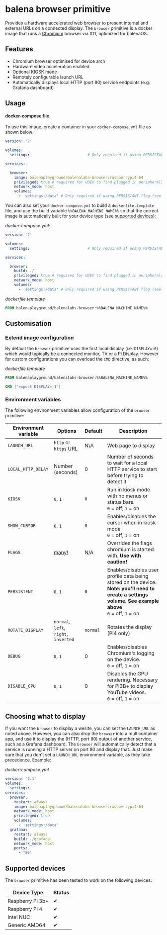 # balena browser primitive

Provides a hardware accelerated web browser to present internal and external URLs on a connected display.
The `browser` primitive is a docker image that runs a [Chromium](https://www.chromium.org/Home) browser via X11, optimized for balenaOS.

## Features

- Chromium browser optimised for device arch
- Hardware video acceleration enabled
- Optional KIOSK mode
- Remotely configurable launch URL
- Automatically displays local HTTP (port 80) service endpoints (e.g. Grafana dashboard)

## Usage

#### docker-compose file
To use this image, create a container in your `docker-compose.yml` file as shown below:

```yaml
version: '2'

volumes:
  settings:                          # Only required if using PERSISTANT flag (see below)

services:

  browser:
    image: balenaplayground/balenalabs-browser:raspberrypi4-64
    privileged: true # required for UDEV to find plugged in peripherals such as a USB mouse
    network_mode: host
    volumes:
      - 'settings:/data' # Only required if using PERSISTANT flag (see below)
```

You can also set your `docker-compose.yml` to build a `dockerfile.template` file, and use the build variable `%%BALENA_MACHINE_NAME%%` so that the correct image is automatically built for your device type (see [supported devices](#Supported-devices)):

*docker-compose.yml:*
```yaml
version: '2'

volumes:
  settings:                          # Only required if using PERSISTANT flag (see below)

services:

  browser:
    build: ./
    privileged: true # required for UDEV to find plugged in peripherals such as a USB mouse
    network_mode: host
    volumes:
      - 'settings:/data' # Only required if using PERSISTANT flag (see below)
```
*dockerfile.template*

```dockerfile
FROM balenaplayground/balenalabs-browser:%%BALENA_MACHINE_NAME%%
```

## Customisation
### Extend image configuration

By default the `browser` primitive uses the first local display (i.e. `DISPLAY=:0`) which would typically be a connected monitor, TV or a Pi Display. However for custom configurations you can overload the `CMD` directive, as such:

*dockerfile.template*
```Dockerfile
FROM balenaplayground/balenalabs-browser:%%BALENA_MACHINE_NAME%%

CMD ["export DISPLAY=:1"]
```

### Environment variables

The following environment variables allow configuration of the `browser` primitive:

| Environment variable | Options | Default | Description | 
| --- | --- | --- | --- |
|`LAUNCH_URL`|`http` or `https` URL|N\A|Web page to display|
|`LOCAL_HTTP_DELAY`|Number (seconds)|0|Number of seconds to wait for a local HTTP service to start before trying to detect it|
|`KIOSK`|`0`, `1`|`0`|Run in kiosk mode with no menus or status bars. <br/> `0` = off, `1` = on|
|`SHOW_CURSOR`|`0`, `1`|`0`|Enables/disables the cursor when in kiosk mode<br/> `0` = off, `1` = on|
|`FLAGS`|[many!](https://peter.sh/experiments/chromium-command-line-switches/)|N/A|Overrides the flags chromium is started with. **Use with caution!**|
|`PERSISTENT`|`0`, `1`|`0`|Enables/disables user profile data being stored on the device. **Note: you'll need to create a settings volume. See example above** <br/> `0` = off, `1` = on|
|`ROTATE_DISPLAY`|`normal`, `left`, `right`, `inverted`|`normal`|Rotates the display (Pi4 only)|
|`DEBUG`|`0`, `1`|0|Enables/disables Chromium's logging on the device. <br/> `0` = off, `1` = on|
|`DISABLE_GPU`|`0`, `1`|0|Disables the GPU rendering. Necessary for Pi3B+ to display YouTube videos. <br/> `0` = off, `1` = on|


## Choosing what to display
If you want the `browser` to display a wesite, you can set the `LAUNCH_URL` as noted above. However, you can also drop the `browser` into a multicontainer app, and use it to display the (HTTP, port 80) output of another service, such as a Grafana dashboard. The `browser` will automatically detect that a service is running a HTTP server on port 80 and display that. Just make sure that you don't set a `LAUNCH_URL` environment variable, as they take precedence. Example:

*docker-compose.yml*
```yaml
version: '2.1'
volumes:
  settings:
services:
  browser:
    restart: always
    image: balenaplayground/balenalabs-browser:raspberrypi4-64
    network_mode: host
    privileged: true
    volumes:
      - 'settings:/data'
  grafana:
    restart: always
    build: ./grafana
    network_mode: host
    ports:
      - "80"
```

## Supported devices
The `browser` primitive has been tested to work on the following devices:

| Device Type  | Status |
| ------------- | ------------- |
| Raspberry Pi 3b+ | ✔ |
| Raspberry Pi 4 | ✔ |
| Intel NUC | ✔ |
| Generic AMD64 | ✔ |


